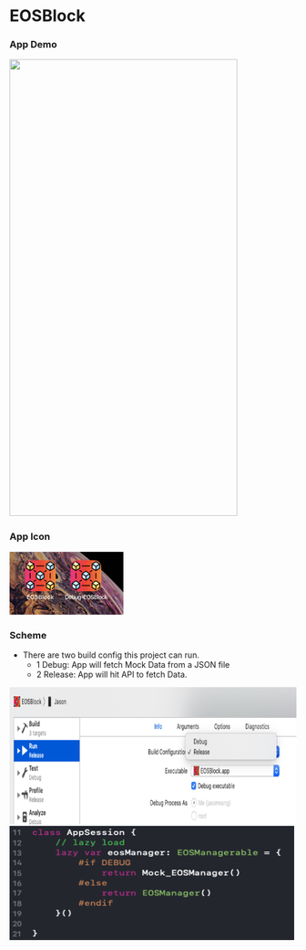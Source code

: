 # EOSBlock

### App Demo

<img src="https://github.com/qwang216/EOSBlockchain/blob/master/Media/EOS_Demo_Gif.gif" width="400" height="800"/>

### App Icon
<img src="https://github.com/qwang216/EOSBlockchain/blob/master/Media/Icon.jpg" width="200" height="110"/>

### Scheme
  * There are two  build config this project can run.
      - 1 Debug: App will fetch Mock Data from a JSON file
      - 2 Release: App will hit API to fetch Data.
<img src="https://github.com/qwang216/EOSBlockchain/blob/master/Media/Scheme.png" width="800" height="240"/>
<img src="https://github.com/qwang216/EOSBlockchain/blob/master/Media/BuildFlag.png" width="500" height="200"/>
